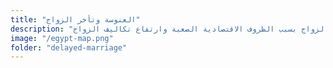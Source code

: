 ```yaml
--- 
title: "العنوسة وتأخر الزواج" 
description: "تأخر الكثير من الشباب عن الزواج بسبب الظروف الاقتصادية الصعبة وارتفاع تكاليف الزواج." 
image: "/egypt-map.png" 
folder: "delayed-marriage" 
--- 
```


